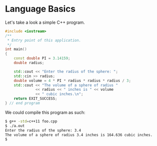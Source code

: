 # Language Basics

Let's take a look a simple C++ program.

```c++
#include <iostream>
/**
 * Entry point of this application.
 */
int main()
{
    const double PI = 3.14159;
    double radius;

    std::cout << "Enter the radius of the sphere: ";
    std::cin >> radius;
    double volume = 4 * PI * radius * radius * radius / 3;
    std::cout << "The volume of a sphere of radius "
              << radius << " inches is " << volume
              << " cubic inches.\n";
    return EXIT_SUCCESS;
} // end program
```

We could compile this program as such:

```bash
$ g++ -std=c++11 foo.cpp
$ ./a.out
Enter the radius of the sphere: 3.4
The volume of a sphere of radius 3.4 inches is 164.636 cubic inches.
$
```
